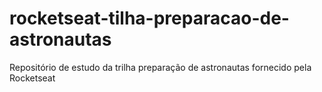# rocketseat-tilha-preparacao-de-astronautas
Repositório de estudo da trilha preparação de astronautas fornecido pela Rocketseat
